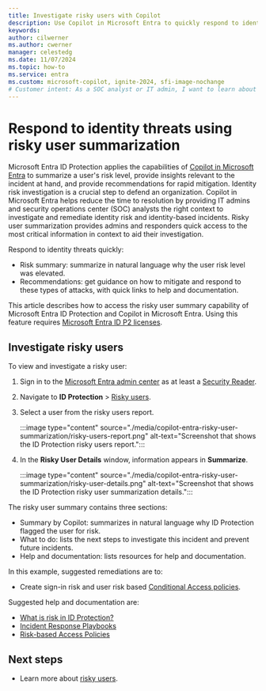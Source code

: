 ```yaml
---
title: Investigate risky users with Copilot
description: Use Copilot in Microsoft Entra to quickly respond to identity threats by summarizing the risk level for a user and receiving insights relevant to the incident.
keywords: 
author: cilwerner
ms.author: cwerner
manager: celestedg
ms.date: 11/07/2024
ms.topic: how-to
ms.service: entra
ms.custom: microsoft-copilot, ignite-2024, sfi-image-nochange
# Customer intent: As a SOC analyst or IT admin, I want to learn about risky user summarization in the Microsoft Entra ID Protection UX so that I can quickly respond to identity threats.
---
```


# Respond to identity threats using risky user summarization

Microsoft Entra ID Protection applies the capabilities of [Copilot in Microsoft Entra](/security-copilot/microsoft-security-copilot) to summarize a user's risk level, provide insights relevant to the incident at hand, and provide recommendations for rapid mitigation. Identity risk investigation is a crucial step to defend an organization. Copilot in Microsoft Entra helps reduce the time to resolution by providing IT admins and security operations center (SOC) analysts the right context to investigate and remediate identity risk and identity-based incidents. Risky user summarization provides admins and responders quick access to the most critical information in context to aid their investigation.

Respond to identity threats quickly:
- Risk summary: summarize in natural language why the user risk level was elevated.
- Recommendations: get guidance on how to mitigate and respond to these types of attacks, with quick links to help and documentation.

This article describes how to access the risky user summary capability of Microsoft Entra ID Protection and Copilot in Microsoft Entra.  Using this feature requires [Microsoft Entra ID P2 licenses](/entra/id-protection/overview-identity-protection#license-requirements).

## Investigate risky users

To view and investigate a risky user:

1. Sign in to the [Microsoft Entra admin center](https://entra.microsoft.com/) as at least a [Security Reader](/entra/identity/role-based-access-control/permissions-reference#security-reader).
1. Navigate to **ID Protection** > [Risky users](https://aka.ms/entracopilotriskyuser).  
1. Select a user from the risky users report.

    :::image type="content" source="./media/copilot-entra-risky-user-summarization/risky-users-report.png" alt-text="Screenshot that shows the ID Protection risky users report.":::

1. In the **Risky User Details** window, information appears in **Summarize**.  

    :::image type="content" source="./media/copilot-entra-risky-user-summarization/risky-user-details.png" alt-text="Screenshot that shows the ID Protection risky user summarization details.":::

The risky user summary contains three sections:

- Summary by Copilot: summarizes in natural language why ID Protection flagged the user for risk.
- What to do: lists the next steps to investigate this incident and prevent future incidents.
- Help and documentation: lists resources for help and documentation.

In this example, suggested remediations are to: 

- Create sign-in risk and user risk based [Conditional Access policies](/entra/id-protection/howto-identity-protection-configure-risk-policies).  

Suggested help and documentation are:
- [What is risk in ID Protection?](/entra/id-protection/concept-identity-protection-risks)
- [Incident Response Playbooks](/security/operations/incident-response-playbooks)
- [Risk-based Access Policies](/entra/id-protection/concept-identity-protection-policies)

## Next steps

- Learn more about [risky users](/entra/id-protection/howto-identity-protection-investigate-risk#risky-users-report).

